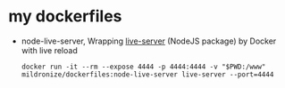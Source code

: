 # my dockerfiles
- node-live-server, Wrapping [live-server](https://github.com/tapio/live-server) (NodeJS package) by Docker with live reload
  ```
  docker run -it --rm --expose 4444 -p 4444:4444 -v "$PWD:/www" mildronize/dockerfiles:node-live-server live-server --port=4444
  ```
